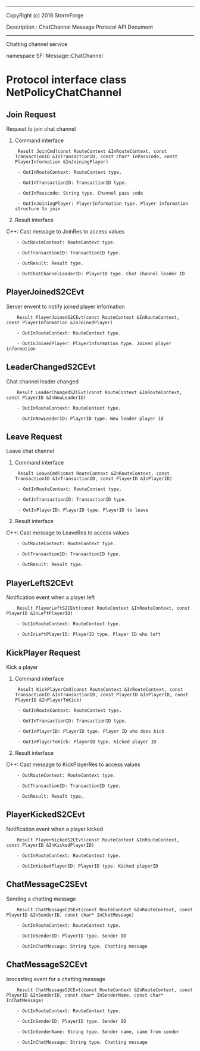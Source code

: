 ﻿***
 
 CopyRight (c) 2018 StormForge
 
 Description : ChatChannel Message Protocol API Document

***



Chatting channel service

namespace SF::Message::ChatChannel


# Protocol interface class NetPolicyChatChannel
## Join Request
Request to join chat channel

1. Command interface

        Result JoinCmd(const RouteContext &InRouteContext, const TransactionID &InTransactionID, const char* InPasscode, const PlayerInformation &InJoiningPlayer)

		- OutInRouteContext: RouteContext type. 

		- OutInTransactionID: TransactionID type. 

		- OutInPasscode: String type. Channel pass code

		- OutInJoiningPlayer: PlayerInformation type. Player information structure to join

2. Result interface

C++: Cast message to JoinRes to access values


		- OutRouteContext: RouteContext type. 

		- OutTransactionID: TransactionID type. 

		- OutResult: Result type. 

		- OutChatChannelLeaderID: PlayerID type. Chat channel leader ID


## PlayerJoinedS2CEvt
Server envent to notify joined player information

        Result PlayerJoinedS2CEvt(const RouteContext &InRouteContext, const PlayerInformation &InJoinedPlayer)

		- OutInRouteContext: RouteContext type. 

		- OutInJoinedPlayer: PlayerInformation type. Joined player information


## LeaderChangedS2CEvt
Chat channel leader changed

        Result LeaderChangedS2CEvt(const RouteContext &InRouteContext, const PlayerID &InNewLeaderID)

		- OutInRouteContext: RouteContext type. 

		- OutInNewLeaderID: PlayerID type. New leader player id


## Leave Request
Leave chat channel

1. Command interface

        Result LeaveCmd(const RouteContext &InRouteContext, const TransactionID &InTransactionID, const PlayerID &InPlayerID)

		- OutInRouteContext: RouteContext type. 

		- OutInTransactionID: TransactionID type. 

		- OutInPlayerID: PlayerID type. PlayerID to leave

2. Result interface

C++: Cast message to LeaveRes to access values


		- OutRouteContext: RouteContext type. 

		- OutTransactionID: TransactionID type. 

		- OutResult: Result type. 


## PlayerLeftS2CEvt
Notification event when a player left

        Result PlayerLeftS2CEvt(const RouteContext &InRouteContext, const PlayerID &InLeftPlayerID)

		- OutInRouteContext: RouteContext type. 

		- OutInLeftPlayerID: PlayerID type. Player ID who left


## KickPlayer Request
Kick a player

1. Command interface

        Result KickPlayerCmd(const RouteContext &InRouteContext, const TransactionID &InTransactionID, const PlayerID &InPlayerID, const PlayerID &InPlayerToKick)

		- OutInRouteContext: RouteContext type. 

		- OutInTransactionID: TransactionID type. 

		- OutInPlayerID: PlayerID type. Player ID who does kick

		- OutInPlayerToKick: PlayerID type. Kicked player ID

2. Result interface

C++: Cast message to KickPlayerRes to access values


		- OutRouteContext: RouteContext type. 

		- OutTransactionID: TransactionID type. 

		- OutResult: Result type. 


## PlayerKickedS2CEvt
Notification event when a player kicked

        Result PlayerKickedS2CEvt(const RouteContext &InRouteContext, const PlayerID &InKickedPlayerID)

		- OutInRouteContext: RouteContext type. 

		- OutInKickedPlayerID: PlayerID type. Kicked playerID


## ChatMessageC2SEvt
Sending a chatting message

        Result ChatMessageC2SEvt(const RouteContext &InRouteContext, const PlayerID &InSenderID, const char* InChatMessage)

		- OutInRouteContext: RouteContext type. 

		- OutInSenderID: PlayerID type. Sender ID

		- OutInChatMessage: String type. Chatting message


## ChatMessageS2CEvt
brocasting event for a chatting message

        Result ChatMessageS2CEvt(const RouteContext &InRouteContext, const PlayerID &InSenderID, const char* InSenderName, const char* InChatMessage)

		- OutInRouteContext: RouteContext type. 

		- OutInSenderID: PlayerID type. Sender ID

		- OutInSenderName: String type. Sender name, came from sender

		- OutInChatMessage: String type. Chatting message








